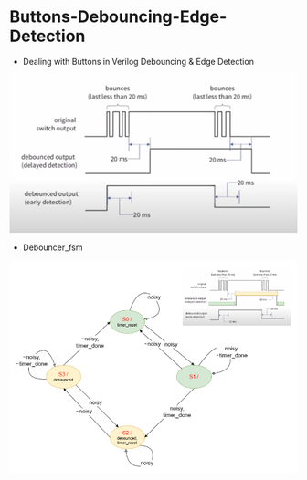 # Buttons-Debouncing-Edge-Detection

* Dealing with Buttons in Verilog Debouncing &amp; Edge Detection

![alt text](Image/Dealing%20with%20Buttons.png)


* Debouncer_fsm

![alt text](Image/debouncer_fsm.png)